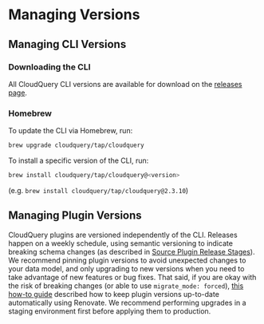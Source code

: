 # Managing Versions

## Managing CLI Versions

### Downloading the CLI

All CloudQuery CLI versions are available for download on the [releases page](https://github.com/cloudquery/cloudquery/releases?q=cli-&expanded=true).

### Homebrew

To update the CLI via Homebrew, run:

```bash
brew upgrade cloudquery/tap/cloudquery
```

To install a specific version of the CLI, run:

```bash
brew install cloudquery/tap/cloudquery@<version>
``` 

(e.g. `brew install cloudquery/tap/cloudquery@2.3.10`)

## Managing Plugin Versions

CloudQuery plugins are versioned independently of the CLI. Releases happen on a weekly schedule, using semantic versioning to indicate breaking schema changes (as described in [Source Plugin Release Stages](/docs/plugins/sources/overview#source-plugin-release-stages)). We recommend pinning plugin versions to avoid unexpected changes to your data model, and only upgrading to new versions when you need to take advantage of new features or bug fixes. That said, if you are okay with the risk of breaking changes (or able to use `migrate_mode: forced`), [this how-to guide](/how-to-guides/update-plugins-using-renovate) described how to keep plugin versions up-to-date automatically using Renovate. We recommend performing upgrades in a staging environment first before applying them to production.